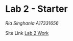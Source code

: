 # Lab 2 - Starter

*Ria Singhania*
*A17331656*

Site Link [Lab 2 Work](https://riasinghania.github.io/Lab2_Starter/)
